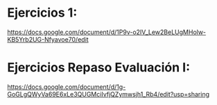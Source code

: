 # Ejercicios 1:

https://docs.google.com/document/d/1P9v-o2IV_Lew2BeLUgMHolw-KB5Yrb2UG-Nfyavoe70/edit

# Ejercicios Repaso Evaluación I:

https://docs.google.com/document/d/1g-GoGLgQWyVa69E6xLe3QUGMciIvfjQZymwsjh1_Rb4/edit?usp=sharing
